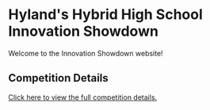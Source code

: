 # Hyland's Hybrid High School Innovation Showdown
Welcome to the Innovation Showdown website!

## Competition Details
[Click here to view the full competition details.](CompetitionDetails.md)
